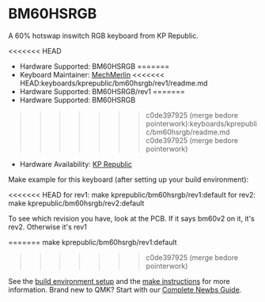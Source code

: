 # BM60HSRGB

A 60% hotswap inswitch RGB keyboard from KP Republic. 

<<<<<<< HEAD
* Hardware Supported: BM60HSRGB
=======
* Keyboard Maintainer: [MechMerlin](https://github.com/mechmerlin)
<<<<<<< HEAD:keyboards/kprepublic/bm60hsrgb/rev1/readme.md
* Hardware Supported: BM60HSRGB/rev1
=======
* Hardware Supported: BM60HSRGB
>>>>>>> c0de397925 (merge bedore pointerwork):keyboards/kprepublic/bm60hsrgb/readme.md
>>>>>>> c0de397925 (merge bedore pointerwork)
* Hardware Availability: [KP Republic](https://kprepublic.com/products/bm60-rgb-60-gh60-hot-swappable-pcb-programmed-qmk-firmware-type-c)

Make example for this keyboard (after setting up your build environment):

<<<<<<< HEAD
    for rev1: make kprepublic/bm60hsrgb/rev1:default
    for rev2: make kprepublic/bm60hsrgb/rev2:default

To see which revision you have, look at the PCB. If it says bm60v2 on it, it's rev2. Otherwise it's rev1

=======
    make kprepublic/bm60hsrgb/rev1:default
>>>>>>> c0de397925 (merge bedore pointerwork)

See the [build environment setup](https://docs.qmk.fm/#/getting_started_build_tools) and the [make instructions](https://docs.qmk.fm/#/getting_started_make_guide) for more information. Brand new to QMK? Start with our [Complete Newbs Guide](https://docs.qmk.fm/#/newbs).
